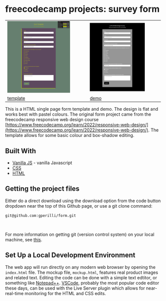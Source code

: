 # freecodecamp projects: survey form

|   |   |
|---|---|
| <img src="assets/img/template.png" width="80%" />  | <img src="assets/img/demo.png" width="80%" />   |
| [template](https://gperilli.github.io/templates-form/) | [demo](https://gperilli.github.io/templates-form/demo) |


This is a HTML single page form template and demo. The design is flat and works best with pastel colours. The original form project came from the freecodecamp responsive web design course [https://www.freecodecamp.org/learn/2022/responsive-web-design/](https://www.freecodecamp.org/learn/2022/responsive-web-design/). The template allows for some basic colour and box-shadow editing.



## Built With
- [Vanilla JS](https://developer.mozilla.org/en-US/docs/Web/JavaScript) - vanilla Javascript
- [CSS](https://developer.mozilla.org/en-US/docs/Web/CSS)
- [HTML](https://developer.mozilla.org/en-US/docs/Web/HTML)

## Getting the project files

Either do a direct download using the download option from the code button dropdown near the top of this Github page, or use a git clone command:
```
git@github.com:gperilli/form.git
```
<br>

For more information on getting git (version control system) on your local machine, see [this](https://git-scm.com/book/en/v2/Getting-Started-Installing-Git).

## Set Up a Local Development Environment

The web app will run directly on any modern web browser by opening the `index.html` file. The mockup file, `mockup.html`, features real product images and related text.
Editing the code can be done with a simple text edtitor, or something like [Notepad++](https://notepad-plus-plus.org/). [VSCode](https://code.visualstudio.com/), probably the most popular code editor these days, can be used with the Live Server plugin which allows for near-real-time monitoring for the HTML and CSS edits.
